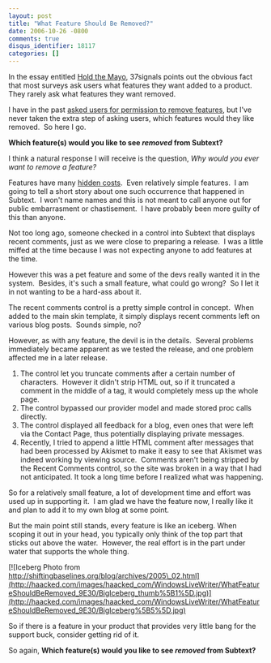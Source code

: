 ```yaml
---
layout: post
title: "What Feature Should Be Removed?"
date: 2006-10-26 -0800
comments: true
disqus_identifier: 18117
categories: []
---
```

In the essay entitled [Hold the
Mayo](http://gettingreal.37signals.com/ch05_Hold_the_Mayo.php#footer "Hold the Mayo"),
37signals points out the obvious fact that most surveys ask users what
features they want added to a product.  They rarely ask what features
they want removed.

I have in the past [asked users for permission to remove
features](http://haacked.com/archive/2006/09/16/A_Few_Questions_For_Subtext_Users.aspx "A Few Questions"),
but I've never taken the extra step of asking users, which features
would they like removed.  So here I go. 

**Which feature(s) would you like to see *removed* from Subtext?**

I think a natural response I will receive is the question, *Why would
you ever want to remove a feature?*

Features have many [hidden
costs](http://gettingreal.37signals.com/ch05_Hidden_Costs.php "Hidden Costs"). 
Even relatively simple features.  I am going to tell a short story about
one such occurrence that happened in Subtext.  I won't name names and
this is not meant to call anyone out for public embarrasment or
chastisement.  I have probably been more guilty of this than anyone.

Not too long ago, someone checked in a control into Subtext that
displays recent comments, just as we were close to preparing a release. 
I was a little miffed at the time because I was not expecting anyone to
add features at the time.

However this was a pet feature and some of the devs really wanted it in
the system.  Besides, it's such a small feature, what could go wrong? 
So I let it in not wanting to be a hard-ass about it.

The recent comments control is a pretty simple control in concept.  When
added to the main skin template, it simply displays recent comments left
on various blog posts.  Sounds simple, no?

However, as with any feature, the devil is in the details.  Several
problems immediately became apparent as we tested the release, and one
problem affected me in a later release.

1.  The control let you truncate comments after a certain number of
    characters.  However it didn't strip HTML out, so if it truncated a
    comment in the middle of a tag, it would completely mess up the
    whole page.
2.  The control bypassed our provider model and made stored proc calls
    directly.
3.  The control displayed all feedback for a blog, even ones that were
    left via the Contact Page, thus potentially displaying private
    messages.
4.  Recently, I tried to append a little HTML comment after messages
    that had been processed by Akismet to make it easy to see that
    Akismet was indeed working by viewing source.  Comments aren't being
    stripped by the Recent Comments control, so the site was broken in a
    way that I had not anticipated. It took a long time before I
    realized what was happening.

So for a relatively small feature, a lot of development time and effort
was used up in supporting it.  I am glad we have the feature now, I
really like it and plan to add it to my own blog at some point.

But the main point still stands, every feature is like an iceberg. When
scoping it out in your head, you typically only think of the top part
that sticks out above the water.  However, the real effort is in the
part under water that supports the whole thing.

[![Iceberg Photo from
http://shiftingbaselines.org/blog/archives/2005\_02.html](http://haacked.com/images/haacked_com/WindowsLiveWriter/WhatFeatureShouldBeRemoved_9E30/BigIceberg_thumb%5B1%5D.jpg)](http://haacked.com/images/haacked_com/WindowsLiveWriter/WhatFeatureShouldBeRemoved_9E30/BigIceberg%5B5%5D.jpg)

So if there is a feature in your product that provides very little bang
for the support buck, consider getting rid of it.

So again, **Which feature(s) would you like to see *removed* from
Subtext?**

